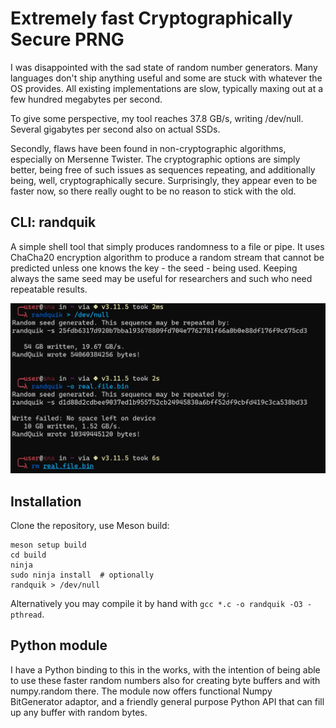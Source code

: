 # Extremely fast Cryptographically Secure PRNG

I was disappointed with the sad state of random number generators. Many languages don't ship anything useful and some are stuck with whatever the OS provides. All existing implementations are slow, typically maxing out at a few hundred megabytes per second.

To give some perspective, my tool reaches 37.8 GB/s, writing /dev/null. Several gigabytes per second also on actual SSDs.

Secondly, flaws have been found in non-cryptographic algorithms, especially on Mersenne Twister. The cryptographic options are simply better, being free of such issues as sequences repeating, and additionally being, well, cryptographically secure. Surprisingly, they appear even to be faster now, so there really ought to be no reason to stick with the old.

## CLI: randquik

A simple shell tool that simply produces randomness to a file or pipe. It uses ChaCha20 encryption algorithm to produce a random stream that cannot be predicted unless one knows the key - the seed - being used. Keeping always the same seed may be useful for researchers and such who need repeatable results.

<img src="https://github.com/LeoVasanko/RandQuik/blob/main/docs/random.webp?raw=true" width="800" alt="Screenshot">

## Installation

Clone the repository, use Meson build:

```
meson setup build
cd build
ninja
sudo ninja install  # optionally
randquik > /dev/null
```

Alternatively you may compile it by hand with `gcc *.c -o randquik -O3 -pthread`.

## Python module

I have a Python binding to this in the works, with the intention of being able to use these faster random numbers also for creating byte buffers and with numpy.random there. The module now offers functional Numpy BitGenerator adaptor, and a friendly general purpose Python API that can fill up any buffer with random bytes.

